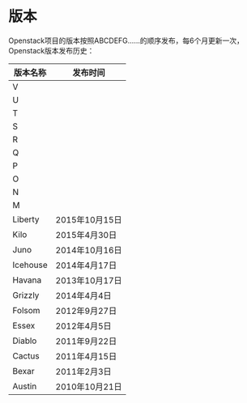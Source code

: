 # 版本

Openstack项目的版本按照ABCDEFG……的顺序发布，每6个月更新一次，Openstack版本发布历史：

| 版本名称 | 发布时间       |
| -------- | -------------- |
| V        |                |
| U        |                |
| T        |                |
| S        |                |
| R        |                |
| Q        |                |
| P        |                |
| O        |                |
| N        |                |
| M        |                |
| Liberty  | 2015年10月15日 |
| Kilo     | 2015年4月30日  |
| Juno     | 2014年10月16日 |
| Icehouse | 2014年4月17日  |
| Havana   | 2013年10月17日 |
| Grizzly  | 2014年4月4日   |
| Folsom   | 2012年9月27日  |
| Essex    | 2012年4月5日   |
| Diablo   | 2011年9月22日  |
| Cactus   | 2011年4月15日  |
| Bexar    | 2011年2月3日   |
| Austin   | 2010年10月21日 |